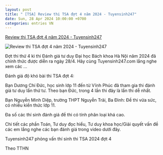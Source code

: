 ```yaml
---
layout: post
title: " [TSA] Review thi TSA đợt 4 năm 2024 - Tuyensinh247"
date: Sun, 28 Apr 2024 10:00:00 +0700
categories: entries VN
---
```

[Review thi TSA đợt 4 năm 2024 - Tuyensinh247](https://thi.tuyensinh247.com/review-thi-tsa-dot-4-nam-2024-tuyensinh247-c24a81055.html)

![Review thi TSA đợt 4 năm 2024 - Tuyensinh247](https://images.tuyensinh247.com/picture/article/2024/0428/review-thi-tsa-dot-4.png)

Đợt thi thứ 4 kì thi Đánh giá tư duy Đại học Bách khoa Hà Nội năm 2024 đã chính thức được diễn ra ngày 28/4. Hãy cùng Tuyensinh247.com lắng nghe xem các ...

Đánh giá độ khó bài thi TSA đợt 4:

Bạn Dương Chí Đức, học sinh lớp 11 đến từ Vĩnh Phúc đã tham gia thi đánh giá tư duy lần thứ tư. Theo bạn Đức, trong 4 lần thi đây là lần thi dễ nhất.

Bạn Nguyễn Minh Diệp, trường THPT Nguyễn Trãi, Ba Đình: Đề thi vừa sức, có nhiều kiến thức lớp 11.

Đa số các thí sinh đánh giá đề thi có tính phân loại khá cao.

Chi tiết các phần Toán, Tư duy đọc hiểu, Tư duy khoa học/Giải quyết vấn đề các em lắng nghe các bạn đánh giá trong video dưới đây.

Tuyensinh247 phỏng vấn thí sinh thi TSA 2024 đợt 4

Theo TTHN

